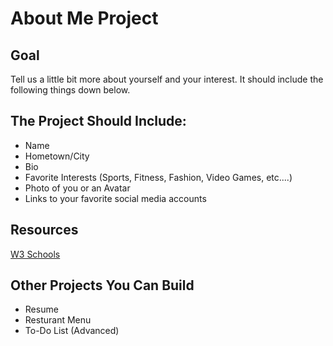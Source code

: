 # About Me Project 

## Goal

Tell us a little bit more about yourself and your interest. It should include the following things down below. 

## The Project Should Include:  

* Name 
* Hometown/City 
* Bio
* Favorite Interests (Sports, Fitness, Fashion, Video Games, etc....)
* Photo of you or an Avatar 
* Links to your favorite social media accounts 

## Resources 

[W3 Schools](https://www.w3schools.com/html/html_attributes.asp)


## Other Projects You Can Build 

* Resume 
* Resturant Menu 
* To-Do List (Advanced)